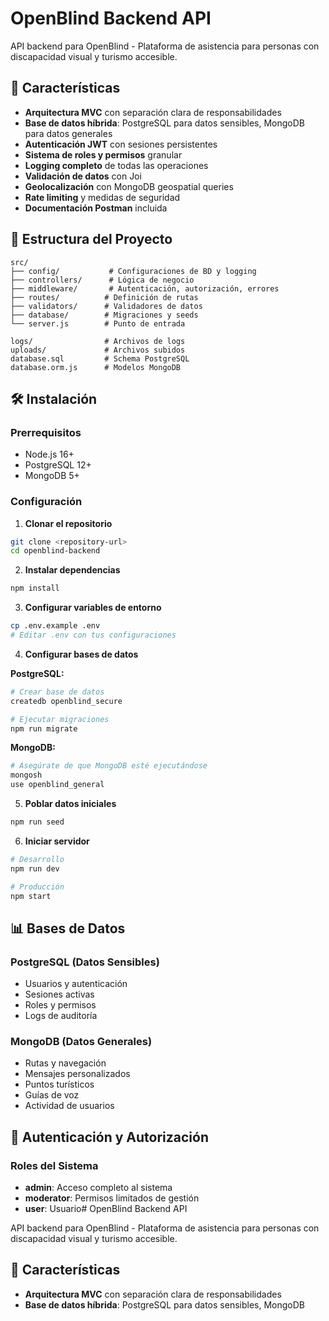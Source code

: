 # OpenBlind Backend API

API backend para OpenBlind - Plataforma de asistencia para personas con discapacidad visual y turismo accesible.

## 🚀 Características

- **Arquitectura MVC** con separación clara de responsabilidades
- **Base de datos híbrida**: PostgreSQL para datos sensibles, MongoDB para datos generales
- **Autenticación JWT** con sesiones persistentes
- **Sistema de roles y permisos** granular
- **Logging completo** de todas las operaciones
- **Validación de datos** con Joi
- **Geolocalización** con MongoDB geospatial queries
- **Rate limiting** y medidas de seguridad
- **Documentación Postman** incluida

## 📁 Estructura del Proyecto

```
src/
├── config/           # Configuraciones de BD y logging
├── controllers/      # Lógica de negocio
├── middleware/       # Autenticación, autorización, errores
├── routes/          # Definición de rutas
├── validators/      # Validadores de datos
├── database/        # Migraciones y seeds
└── server.js        # Punto de entrada

logs/                # Archivos de logs
uploads/             # Archivos subidos
database.sql         # Schema PostgreSQL
database.orm.js      # Modelos MongoDB
```

## 🛠️ Instalación

### Prerrequisitos

- Node.js 16+
- PostgreSQL 12+
- MongoDB 5+

### Configuración

1. **Clonar el repositorio**
```bash
git clone <repository-url>
cd openblind-backend
```

2. **Instalar dependencias**
```bash
npm install
```

3. **Configurar variables de entorno**
```bash
cp .env.example .env
# Editar .env con tus configuraciones
```

4. **Configurar bases de datos**

**PostgreSQL:**
```bash
# Crear base de datos
createdb openblind_secure

# Ejecutar migraciones
npm run migrate
```

**MongoDB:**
```bash
# Asegúrate de que MongoDB esté ejecutándose
mongosh
use openblind_general
```

5. **Poblar datos iniciales**
```bash
npm run seed
```

6. **Iniciar servidor**
```bash
# Desarrollo
npm run dev

# Producción
npm start
```

## 📊 Bases de Datos

### PostgreSQL (Datos Sensibles)
- Usuarios y autenticación
- Sesiones activas
- Roles y permisos
- Logs de auditoría

### MongoDB (Datos Generales)
- Rutas y navegación
- Mensajes personalizados
- Puntos turísticos
- Guías de voz
- Actividad de usuarios

## 🔐 Autenticación y Autorización

### Roles del Sistema
- **admin**: Acceso completo al sistema
- **moderator**: Permisos limitados de gestión
- **user**: Usuario# OpenBlind Backend API

API backend para OpenBlind - Plataforma de asistencia para personas con discapacidad visual y turismo accesible.

## 🚀 Características

- **Arquitectura MVC** con separación clara de responsabilidades
- **Base de datos híbrida**: PostgreSQL para datos sensibles, MongoDB